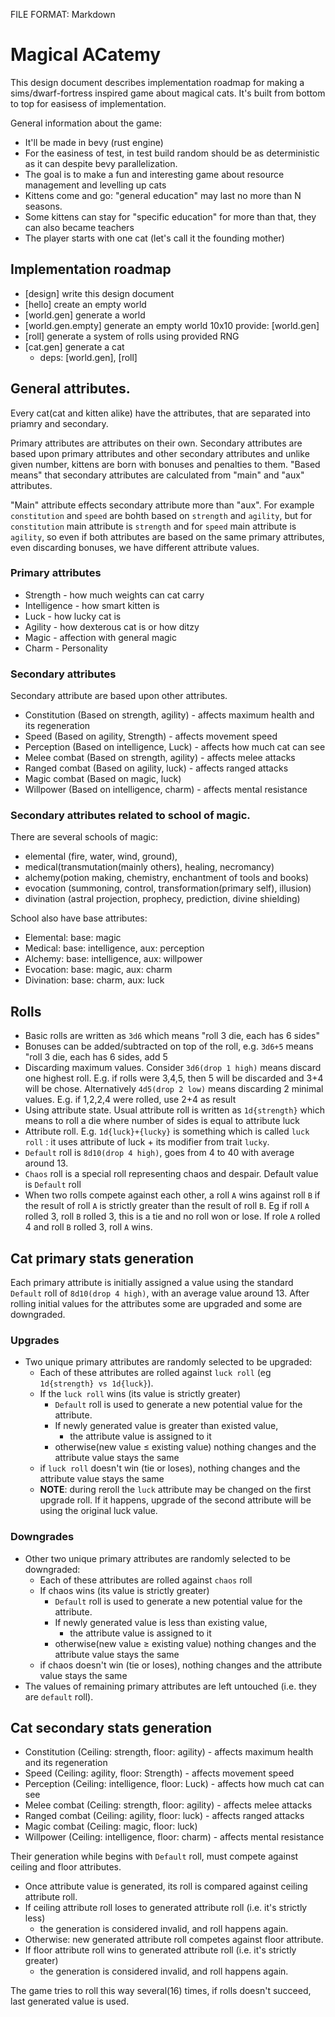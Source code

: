 FILE FORMAT: Markdown

# Magical ACatemy

This design document describes implementation roadmap for making a sims/dwarf-fortress inspired game about magical cats.
It's built from bottom to top for easisess of implementation.

General information about the game:

- It'll be made in bevy (rust engine)
- For the easiness of test, in test build random should be as deterministic as it can despite bevy parallelization.
- The goal is to make a fun and interesting game about resource management and levelling up cats
- Kittens come and go: "general education" may last no more than N seasons.
- Some kittens can stay for "specific education" for more than that, they can also became teachers
- The player starts with one cat (let's call it the founding mother)

## Implementation roadmap

- [design] write this design document
- [hello] create an empty world
- [world.gen] generate a world
- [world.gen.empty] generate an empty world 10x10
  provide: [world.gen]
- [roll] generate a system of rolls using provided RNG
- [cat.gen] generate a cat
  - deps: [world.gen], [roll] 

## General attributes.

Every cat(cat and kitten alike) have the attributes, that are separated into priamry and secondary.

Primary attributes are attributes on their own. Secondary attributes are based upon primary attributes and other secondary attributes and unlike given number, kittens are born with bonuses and penalties to them. "Based means" that secondary attributes are calculated from "main" and "aux" attributes.

"Main" attribute effects secondary attribute more than "aux". For example `constitution` and `speed` are bohth based on `strength` and `agility`, but for `constitution` main attribute is `strength` and for `speed` main attribute is `agility`, so even if both attributes are based on the same primary attributes, even discarding bonuses, we have different attribute values.

### Primary attributes

- Strength - how much weights can cat carry
- Intelligence - how smart kitten is
- Luck - how lucky cat is
- Agility - how dexterous cat is or how ditzy
- Magic - affection with general magic
- Charm - Personality

### Secondary attributes

Secondary attribute are based upon other attributes.

- Constitution (Based on strength, agility) - affects maximum health and its regeneration
- Speed (Based on agility, Strength) - affects movement speed
- Perception (Based on intelligence, Luck) - affects how much cat can see
- Melee combat (Based on strength, agility) - affects melee attacks
- Ranged combat (Based on agility, luck) - affects ranged attacks
- Magic combat (Based on magic, luck)
- Willpower (Based on intelligence, charm) - affects mental resistance

### Secondary attributes related to school of magic.

There are several schools of magic:

- elemental (fire, water, wind, ground),
- medical(transmutation(mainly others), healing, necromancy)
- alchemy(potion making, chemistry, enchantment of tools and books)
- evocation (summoning, control, transformation(primary self), illusion)
- divination (astral projection, prophecy, prediction, divine shielding)

School also have base attributes:

- Elemental: base: magic
- Medical: base: intelligence, aux: perception
- Alchemy: base: intelligence, aux: willpower
- Evocation: base: magic, aux: charm
- Divination: base: charm, aux: luck

## Rolls

- Basic rolls are written as `3d6` which means "roll 3 die, each has 6 sides"
- Bonuses can be added/subtracted on top of the roll, e.g. `3d6+5` means "roll 3 die, each has 6 sides, add 5
- Discarding maximum values. Consider `3d6(drop 1 high)` means discard one highest roll. E.g. if rolls were 3,4,5, then 5 will be discarded and 3+4 will be chose. Alternatively `4d5(drop 2 low)` means discarding 2 minimal values. E.g. if 1,2,2,4 were rolled, use 2+4 as result
- Using attribute state. Usual attribute roll is written as `1d{strength}` which means to roll a die where number of sides is equal to attribute luck 
- Attribute roll. E.g. `1d{luck}+{lucky}` is something which is called `luck roll` : it uses attribute of luck + its modifier from trait `lucky`.
- `Default` roll is `8d10(drop 4 high)`, goes from 4 to 40 with average around 13.
- `Chaos` roll is a special roll representing chaos and despair. Default value is `Default` roll
- When two rolls compete against each other, a roll `A` wins against roll `B` if the result of roll `A` is strictly greater than the result of roll `B`. Eg if roll `A` rolled 3, roll `B` rolled 3, this is a tie and no roll won or lose. If role `A` rolled 4 and roll `B` rolled 3, roll `A` wins.

## Cat primary stats generation

Each primary attribute is initially assigned a value using the standard `Default` roll of `8d10(drop 4 high)`, with an average value around 13.
After rolling initial values for the attributes some are upgraded and some are downgraded.

### Upgrades

- Two unique primary attributes are randomly selected to be upgraded:
  - Each of these attributes are rolled against `luck roll` (eg `1d{strength} vs 1d{luck}`).
  - If the `luck roll` wins (its value is strictly greater)
    - `Default` roll is used to generate a new potential value for the attribute.
    - If newly generated value is greater than existed value,
      - the attribute value is assigned to it
    - otherwise(new value ≤ existing value) nothing changes and the attribute value stays the same
  - if `luck roll` doesn't win (tie or loses), nothing changes and the attribute value stays the same
  - **NOTE**: during reroll the `luck` attribute may be changed on the first upgrade roll. If it happens, upgrade of the second attribute will be using the original luck value.

### Downgrades

- Other two unique primary attributes are randomly selected to be downgraded:
  - Each of these attributes are rolled against `chaos` roll
  - If chaos wins (its value is strictly greater)
    - `Default` roll is used to generate a new potential value for the attribute.
    - If newly generated value is less than existing value,
      - the attribute value is assigned to it
    - otherwise(new value ≥ existing value) nothing changes and the attribute value stays the same
  - if chaos doesn't win (tie or loses), nothing changes and the attribute value stays the same
- The values of remaining primary attributes are left untouched (i.e. they are `default` roll).

## Cat secondary stats generation

- Constitution (Ceiling: strength, floor: agility) - affects maximum health and its regeneration
- Speed (Ceiling: agility, floor: Strength) - affects movement speed
- Perception (Ceiling: intelligence, floor: Luck) - affects how much cat can see
- Melee combat (Ceiling: strength, floor: agility) - affects melee attacks
- Ranged combat (Ceiling: agility, floor: luck) - affects ranged attacks
- Magic combat (Ceiling: magic, floor: luck)
- Willpower (Ceiling: intelligence, floor: charm) - affects mental resistance

Their generation while begins with `Default` roll, must compete against ceiling and floor attributes.

- Once attribute value is generated, its roll is compared against ceiling attribute roll. 
- If ceiling attribute roll loses to generated attribute roll (i.e. it's strictly less)
    - the generation is considered invalid, and roll happens again.
- Otherwise: new generated attribute roll competes against floor attribute.
- If floor attribute roll wins to generated attribute roll (i.e. it's strictly greater)
    - the generation is considered invalid, and roll happens again.

The game tries to roll this way several(16) times, if rolls doesn't succeed, last generated value is used.
